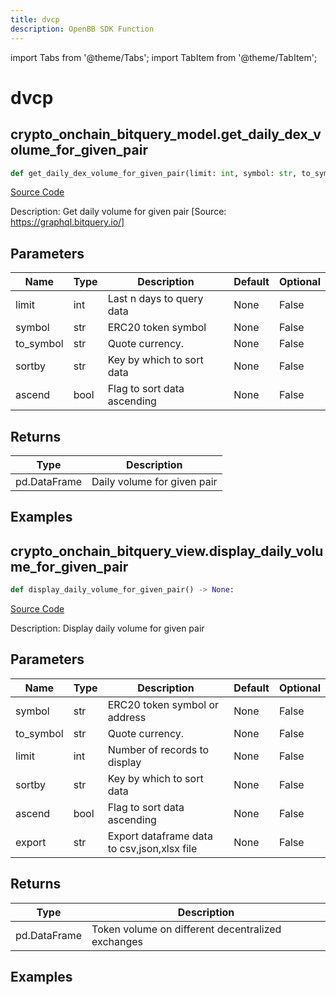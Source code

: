 ```yaml
---
title: dvcp
description: OpenBB SDK Function
---
```


import Tabs from '@theme/Tabs';
import TabItem from '@theme/TabItem';

# dvcp

<Tabs>
<TabItem value="model" label="Model" default>

## crypto_onchain_bitquery_model.get_daily_dex_volume_for_given_pair

```python title='openbb_terminal/cryptocurrency/onchain/bitquery_model.py'
def get_daily_dex_volume_for_given_pair(limit: int, symbol: str, to_symbol: str, sortby: str, ascend: bool) -> DataFrame:
```
[Source Code](https://github.com/OpenBB-finance/OpenBBTerminal/tree/main/openbb_terminal/cryptocurrency/onchain/bitquery_model.py#L400)

Description: Get daily volume for given pair [Source: https://graphql.bitquery.io/]

## Parameters

| Name | Type | Description | Default | Optional |
| ---- | ---- | ----------- | ------- | -------- |
| limit | int | Last n days to query data | None | False |
| symbol | str | ERC20 token symbol | None | False |
| to_symbol | str | Quote currency. | None | False |
| sortby | str | Key by which to sort data | None | False |
| ascend | bool | Flag to sort data ascending | None | False |

## Returns

| Type | Description |
| ---- | ----------- |
| pd.DataFrame | Daily volume for given pair |

## Examples



</TabItem>
<TabItem value="view" label="View">

## crypto_onchain_bitquery_view.display_daily_volume_for_given_pair

```python title='openbb_terminal/decorators.py'
def display_daily_volume_for_given_pair() -> None:
```
[Source Code](https://github.com/OpenBB-finance/OpenBBTerminal/tree/main/openbb_terminal/decorators.py#L87)

Description: Display daily volume for given pair

## Parameters

| Name | Type | Description | Default | Optional |
| ---- | ---- | ----------- | ------- | -------- |
| symbol | str | ERC20 token symbol or address | None | False |
| to_symbol | str | Quote currency. | None | False |
| limit | int | Number of records to display | None | False |
| sortby | str | Key by which to sort data | None | False |
| ascend | bool | Flag to sort data ascending | None | False |
| export | str | Export dataframe data to csv,json,xlsx file | None | False |

## Returns

| Type | Description |
| ---- | ----------- |
| pd.DataFrame | Token volume on different decentralized exchanges |

## Examples



</TabItem>
</Tabs>